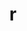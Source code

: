 ---
title: "r"
layout: cache
categories: [package, develop]
meta: {"versions": ["4.4.2"], "compilers": ["gcc@=11.4.0", "gcc@=7.5.0", "gcc@=9.4.0", "oneapi@=2024.2.1"], "oss": ["ubuntu18.04", "ubuntu20.04", "ubuntu22.04"], "platforms": ["linux"], "targets": ["ppc64le", "x86_64_v3"], "stacks": ["build_systems", "e4s", "e4s-oneapi", "e4s-power", "hep", "root"], "num_specs": 22, "num_specs_by_stack": {"root": 22, "build_systems": 5, "e4s-power": 1, "hep": 6, "e4s": 5, "e4s-oneapi": 5}}
spec_details: [{"hash": "26hbhm6vvgsyqdrq7xjt3g74evyjqbpe", "compiler": "gcc@=7.5.0", "versions": ["4.4.2"], "os": "ubuntu18.04", "platform": "linux", "target": "x86_64_v3", "variants": ["~X", "build_system=autotools", "~memory_profiling", "patches=abc572d", "~rmath"], "stacks": ["root", "build_systems"], "size": "-", "tarball": "https://binaries.spack.io/develop/build_cache/linux-ubuntu18.04-x86_64_v3/gcc-7.5.0/r-4.4.2/linux-ubuntu18.04-x86_64_v3-gcc-7.5.0-r-4.4.2-26hbhm6vvgsyqdrq7xjt3g74evyjqbpe.spack"}, {"hash": "5p6cinfd6coaczx2jme4f4ztpyixdoqu", "compiler": "gcc@=7.5.0", "versions": ["4.4.2"], "os": "ubuntu18.04", "platform": "linux", "target": "x86_64_v3", "variants": ["~X", "build_system=autotools", "~memory_profiling", "patches=abc572d", "~rmath"], "stacks": ["root", "build_systems"], "size": "-", "tarball": "https://binaries.spack.io/develop/build_cache/linux-ubuntu18.04-x86_64_v3/gcc-7.5.0/r-4.4.2/linux-ubuntu18.04-x86_64_v3-gcc-7.5.0-r-4.4.2-5p6cinfd6coaczx2jme4f4ztpyixdoqu.spack"}, {"hash": "b4wztfn7h7v2hyoj26uo67vhvzjcdglw", "compiler": "gcc@=7.5.0", "versions": ["4.4.2"], "os": "ubuntu18.04", "platform": "linux", "target": "x86_64_v3", "variants": ["~X", "build_system=autotools", "~memory_profiling", "patches=abc572d", "~rmath"], "stacks": ["root", "build_systems"], "size": "-", "tarball": "https://binaries.spack.io/develop/build_cache/linux-ubuntu18.04-x86_64_v3/gcc-7.5.0/r-4.4.2/linux-ubuntu18.04-x86_64_v3-gcc-7.5.0-r-4.4.2-b4wztfn7h7v2hyoj26uo67vhvzjcdglw.spack"}, {"hash": "hqaullqjnhaokc2hpunx7bej7lagwqrg", "compiler": "gcc@=7.5.0", "versions": ["4.4.2"], "os": "ubuntu18.04", "platform": "linux", "target": "x86_64_v3", "variants": ["~X", "build_system=autotools", "~memory_profiling", "patches=abc572d", "~rmath"], "stacks": ["root", "build_systems"], "size": "-", "tarball": "https://binaries.spack.io/develop/build_cache/linux-ubuntu18.04-x86_64_v3/gcc-7.5.0/r-4.4.2/linux-ubuntu18.04-x86_64_v3-gcc-7.5.0-r-4.4.2-hqaullqjnhaokc2hpunx7bej7lagwqrg.spack"}, {"hash": "waukax65yonxhyro5w62t36pclzmno2o", "compiler": "gcc@=7.5.0", "versions": ["4.4.2"], "os": "ubuntu18.04", "platform": "linux", "target": "x86_64_v3", "variants": ["~X", "build_system=autotools", "~memory_profiling", "patches=abc572d", "~rmath"], "stacks": ["root", "build_systems"], "size": "-", "tarball": "https://binaries.spack.io/develop/build_cache/linux-ubuntu18.04-x86_64_v3/gcc-7.5.0/r-4.4.2/linux-ubuntu18.04-x86_64_v3-gcc-7.5.0-r-4.4.2-waukax65yonxhyro5w62t36pclzmno2o.spack"}, {"hash": "rtidzlkcggj4w5tvk6abtfhxzo43btve", "compiler": "gcc@=9.4.0", "versions": ["4.4.2"], "os": "ubuntu20.04", "platform": "linux", "target": "ppc64le", "variants": ["~X", "build_system=autotools", "~memory_profiling", "patches=abc572d", "~rmath"], "stacks": ["e4s-power", "root"], "size": "-", "tarball": "https://binaries.spack.io/develop/build_cache/linux-ubuntu20.04-ppc64le/gcc-9.4.0/r-4.4.2/linux-ubuntu20.04-ppc64le-gcc-9.4.0-r-4.4.2-rtidzlkcggj4w5tvk6abtfhxzo43btve.spack"}, {"hash": "sbqpnsprpdjkgfvtutwvjff6a32uo7jm", "compiler": "gcc@=11.4.0", "versions": ["4.4.2"], "os": "ubuntu22.04", "platform": "linux", "target": "x86_64_v3", "variants": ["~X", "build_system=autotools", "~memory_profiling", "patches=abc572d", "~rmath"], "stacks": ["hep", "root"], "size": "-", "tarball": "https://binaries.spack.io/develop/build_cache/linux-ubuntu22.04-x86_64_v3/gcc-11.4.0/r-4.4.2/linux-ubuntu22.04-x86_64_v3-gcc-11.4.0-r-4.4.2-sbqpnsprpdjkgfvtutwvjff6a32uo7jm.spack"}, {"hash": "6dj4ln55rsqhi76i2ulfzgcyppvzgrle", "compiler": "gcc@=11.4.0", "versions": ["4.4.2"], "os": "ubuntu22.04", "platform": "linux", "target": "x86_64_v3", "variants": ["~X", "build_system=autotools", "~memory_profiling", "patches=abc572d", "~rmath"], "stacks": ["hep", "root"], "size": "-", "tarball": "https://binaries.spack.io/develop/build_cache/linux-ubuntu22.04-x86_64_v3/gcc-11.4.0/r-4.4.2/linux-ubuntu22.04-x86_64_v3-gcc-11.4.0-r-4.4.2-6dj4ln55rsqhi76i2ulfzgcyppvzgrle.spack"}, {"hash": "xt6vk4df6pbynhra7yi4sxxb77mkgv5v", "compiler": "gcc@=11.4.0", "versions": ["4.4.2"], "os": "ubuntu22.04", "platform": "linux", "target": "x86_64_v3", "variants": ["~X", "build_system=autotools", "~memory_profiling", "patches=abc572d", "~rmath"], "stacks": ["hep", "root"], "size": "-", "tarball": "https://binaries.spack.io/develop/build_cache/linux-ubuntu22.04-x86_64_v3/gcc-11.4.0/r-4.4.2/linux-ubuntu22.04-x86_64_v3-gcc-11.4.0-r-4.4.2-xt6vk4df6pbynhra7yi4sxxb77mkgv5v.spack"}, {"hash": "fdmfsfvesnjt6vk4ltisvv4rpf33nuaa", "compiler": "gcc@=11.4.0", "versions": ["4.4.2"], "os": "ubuntu22.04", "platform": "linux", "target": "x86_64_v3", "variants": ["~X", "build_system=autotools", "~memory_profiling", "patches=abc572d", "~rmath"], "stacks": ["hep", "root"], "size": "-", "tarball": "https://binaries.spack.io/develop/build_cache/linux-ubuntu22.04-x86_64_v3/gcc-11.4.0/r-4.4.2/linux-ubuntu22.04-x86_64_v3-gcc-11.4.0-r-4.4.2-fdmfsfvesnjt6vk4ltisvv4rpf33nuaa.spack"}, {"hash": "7qolri6pcq4ocpik3w4ukin3fbbe4rrk", "compiler": "gcc@=11.4.0", "versions": ["4.4.2"], "os": "ubuntu22.04", "platform": "linux", "target": "x86_64_v3", "variants": ["~X", "build_system=autotools", "~memory_profiling", "patches=abc572d", "~rmath"], "stacks": ["hep", "root"], "size": "-", "tarball": "https://binaries.spack.io/develop/build_cache/linux-ubuntu22.04-x86_64_v3/gcc-11.4.0/r-4.4.2/linux-ubuntu22.04-x86_64_v3-gcc-11.4.0-r-4.4.2-7qolri6pcq4ocpik3w4ukin3fbbe4rrk.spack"}, {"hash": "q6nub5w3dwqz5q2zavnbf5i6uglstoaf", "compiler": "gcc@=11.4.0", "versions": ["4.4.2"], "os": "ubuntu22.04", "platform": "linux", "target": "x86_64_v3", "variants": ["~X", "build_system=autotools", "~memory_profiling", "patches=abc572d", "~rmath"], "stacks": ["hep", "root"], "size": "-", "tarball": "https://binaries.spack.io/develop/build_cache/linux-ubuntu22.04-x86_64_v3/gcc-11.4.0/r-4.4.2/linux-ubuntu22.04-x86_64_v3-gcc-11.4.0-r-4.4.2-q6nub5w3dwqz5q2zavnbf5i6uglstoaf.spack"}, {"hash": "6djnihho6fdkdqlq6pjp7mmu3rmdrv6b", "compiler": "gcc@=11.4.0", "versions": ["4.4.2"], "os": "ubuntu22.04", "platform": "linux", "target": "x86_64_v3", "variants": ["~X", "build_system=autotools", "~memory_profiling", "patches=abc572d", "~rmath"], "stacks": ["e4s", "root"], "size": "-", "tarball": "https://binaries.spack.io/develop/build_cache/linux-ubuntu22.04-x86_64_v3/gcc-11.4.0/r-4.4.2/linux-ubuntu22.04-x86_64_v3-gcc-11.4.0-r-4.4.2-6djnihho6fdkdqlq6pjp7mmu3rmdrv6b.spack"}, {"hash": "ogg4fyrjmlv5di4nfvutlk2l5lutmr7g", "compiler": "gcc@=11.4.0", "versions": ["4.4.2"], "os": "ubuntu22.04", "platform": "linux", "target": "x86_64_v3", "variants": ["~X", "build_system=autotools", "~memory_profiling", "patches=abc572d", "~rmath"], "stacks": ["e4s", "root"], "size": "-", "tarball": "https://binaries.spack.io/develop/build_cache/linux-ubuntu22.04-x86_64_v3/gcc-11.4.0/r-4.4.2/linux-ubuntu22.04-x86_64_v3-gcc-11.4.0-r-4.4.2-ogg4fyrjmlv5di4nfvutlk2l5lutmr7g.spack"}, {"hash": "nx5vlb6wxsz5gzarpa5cxpl2q3ejmqm2", "compiler": "gcc@=11.4.0", "versions": ["4.4.2"], "os": "ubuntu22.04", "platform": "linux", "target": "x86_64_v3", "variants": ["~X", "build_system=autotools", "~memory_profiling", "patches=abc572d", "~rmath"], "stacks": ["e4s", "root"], "size": "-", "tarball": "https://binaries.spack.io/develop/build_cache/linux-ubuntu22.04-x86_64_v3/gcc-11.4.0/r-4.4.2/linux-ubuntu22.04-x86_64_v3-gcc-11.4.0-r-4.4.2-nx5vlb6wxsz5gzarpa5cxpl2q3ejmqm2.spack"}, {"hash": "rv4g5zs32conm325s7z4adzefuukw7mb", "compiler": "gcc@=11.4.0", "versions": ["4.4.2"], "os": "ubuntu22.04", "platform": "linux", "target": "x86_64_v3", "variants": ["~X", "build_system=autotools", "~memory_profiling", "patches=abc572d", "~rmath"], "stacks": ["e4s", "root"], "size": "-", "tarball": "https://binaries.spack.io/develop/build_cache/linux-ubuntu22.04-x86_64_v3/gcc-11.4.0/r-4.4.2/linux-ubuntu22.04-x86_64_v3-gcc-11.4.0-r-4.4.2-rv4g5zs32conm325s7z4adzefuukw7mb.spack"}, {"hash": "j6qiylybkqfok7hjjqip45tuuzmklkwg", "compiler": "gcc@=11.4.0", "versions": ["4.4.2"], "os": "ubuntu22.04", "platform": "linux", "target": "x86_64_v3", "variants": ["~X", "build_system=autotools", "~memory_profiling", "patches=abc572d", "~rmath"], "stacks": ["e4s", "root"], "size": "-", "tarball": "https://binaries.spack.io/develop/build_cache/linux-ubuntu22.04-x86_64_v3/gcc-11.4.0/r-4.4.2/linux-ubuntu22.04-x86_64_v3-gcc-11.4.0-r-4.4.2-j6qiylybkqfok7hjjqip45tuuzmklkwg.spack"}, {"hash": "qfjd4yudpkp6xglfebzhhztiigrxpyiw", "compiler": "oneapi@=2024.2.1", "versions": ["4.4.2"], "os": "ubuntu22.04", "platform": "linux", "target": "x86_64_v3", "variants": ["~X", "build_system=autotools", "~memory_profiling", "patches=abc572d", "~rmath"], "stacks": ["e4s-oneapi", "root"], "size": "-", "tarball": "https://binaries.spack.io/develop/build_cache/linux-ubuntu22.04-x86_64_v3/oneapi-2024.2.1/r-4.4.2/linux-ubuntu22.04-x86_64_v3-oneapi-2024.2.1-r-4.4.2-qfjd4yudpkp6xglfebzhhztiigrxpyiw.spack"}, {"hash": "gl7edtn37rfdlxfbfvwqd3rqlf2otedz", "compiler": "oneapi@=2024.2.1", "versions": ["4.4.2"], "os": "ubuntu22.04", "platform": "linux", "target": "x86_64_v3", "variants": ["~X", "build_system=autotools", "~memory_profiling", "patches=abc572d", "~rmath"], "stacks": ["e4s-oneapi", "root"], "size": "-", "tarball": "https://binaries.spack.io/develop/build_cache/linux-ubuntu22.04-x86_64_v3/oneapi-2024.2.1/r-4.4.2/linux-ubuntu22.04-x86_64_v3-oneapi-2024.2.1-r-4.4.2-gl7edtn37rfdlxfbfvwqd3rqlf2otedz.spack"}, {"hash": "d44htad2py75k3ax4jvadtewt7snuvbd", "compiler": "oneapi@=2024.2.1", "versions": ["4.4.2"], "os": "ubuntu22.04", "platform": "linux", "target": "x86_64_v3", "variants": ["~X", "build_system=autotools", "~memory_profiling", "patches=abc572d", "~rmath"], "stacks": ["e4s-oneapi", "root"], "size": "-", "tarball": "https://binaries.spack.io/develop/build_cache/linux-ubuntu22.04-x86_64_v3/oneapi-2024.2.1/r-4.4.2/linux-ubuntu22.04-x86_64_v3-oneapi-2024.2.1-r-4.4.2-d44htad2py75k3ax4jvadtewt7snuvbd.spack"}, {"hash": "l6pn3l6h6vydmveg7z2dcse3x6auwnmi", "compiler": "oneapi@=2024.2.1", "versions": ["4.4.2"], "os": "ubuntu22.04", "platform": "linux", "target": "x86_64_v3", "variants": ["~X", "build_system=autotools", "~memory_profiling", "patches=abc572d", "~rmath"], "stacks": ["e4s-oneapi", "root"], "size": "-", "tarball": "https://binaries.spack.io/develop/build_cache/linux-ubuntu22.04-x86_64_v3/oneapi-2024.2.1/r-4.4.2/linux-ubuntu22.04-x86_64_v3-oneapi-2024.2.1-r-4.4.2-l6pn3l6h6vydmveg7z2dcse3x6auwnmi.spack"}, {"hash": "dal5d6ky6uuofefs5pwmcyqiqe5htqlp", "compiler": "oneapi@=2024.2.1", "versions": ["4.4.2"], "os": "ubuntu22.04", "platform": "linux", "target": "x86_64_v3", "variants": ["~X", "build_system=autotools", "~memory_profiling", "patches=abc572d", "~rmath"], "stacks": ["e4s-oneapi", "root"], "size": "-", "tarball": "https://binaries.spack.io/develop/build_cache/linux-ubuntu22.04-x86_64_v3/oneapi-2024.2.1/r-4.4.2/linux-ubuntu22.04-x86_64_v3-oneapi-2024.2.1-r-4.4.2-dal5d6ky6uuofefs5pwmcyqiqe5htqlp.spack"}]
---